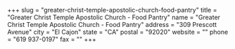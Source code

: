 +++
slug = "greater-christ-temple-apostolic-church-food-pantry"
title = "Greater Christ Temple Apostolic Church - Food Pantry"
name = "Greater Christ Temple Apostolic Church - Food Pantry"
address = "309 Prescott Avenue"
city = "El Cajon"
state = "CA"
postal = "92020"
website = ""
phone = "619 937-0197"
fax = ""
+++
